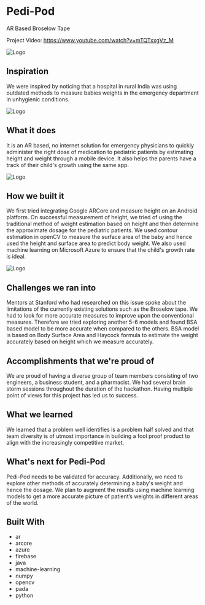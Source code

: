  # Pedi-Pod

AR Based Broselow Tape

Project Video: https://www.youtube.com/watch?v=mTQTxxgVz_M


![Logo](original1.png)

## Inspiration

We were inspired by noticing that a hospital in rural India was using outdated methods to measure babies weights in the emergency department in unhygienic conditions.

![Logo](original2.jpeg)

## What it does

It is an AR based, no internet solution for emergency physicians to quickly administer the right dose of medication to pediatric patients by estimating height and weight through a mobile device. It also helps the parents have a track of their child's growth using the same app.

![Logo](original3.jpeg)



## How we built it

We first tried integrating Google ARCore and measure height on an Android platform. On successful measurement of height, we tried of using the traditional method of weight estimation based on height and then determine the approximate dosage for the pediatric patients. We used contour estimation in openCV to measure the surface area of the baby and hence used the height and surface area to predict body weight. We also used machine learning on Microsoft Azure to ensure that the child's growth rate is ideal.

![Logo](original4.jpeg)


## Challenges we ran into

Mentors at Stanford who had researched on this issue spoke about the limitations of the currently existing solutions such as the Broselow tape. We had to look for more accurate measures to improve upon the conventional measures. Therefore we tried exploring another 5-6 models and found BSA based model to be more accurate when compared to the others. BSA model is based on Body Surface Area and Haycock formula to estimate the weight accurately based on height which we measure accurately.

## Accomplishments that we're proud of

We are proud of having a diverse group of team members consisting of two engineers, a business student, and a pharmacist. We had several brain storm sessions throughout the duration of the hackathon. Having multiple point of views for this project has led us to success.

## What we learned

We learned that a problem well identifies is a problem half solved and that team diversity is of utmost importance in building a fool proof product to align with the increasingly competitive market.

## What's next for Pedi-Pod

Pedi-Pod needs to be validated for accuracy. Additionally, we need to explore other methods of accurately determining a baby's weight and hence the dosage. We plan to augment the results using machine learning models to get a more accurate picture of patient’s weights in different areas of the world.

## Built With

- ar
- arcore
- azure
- firebase
- java
- machine-learning
- numpy
- opencv
- pada
- python


